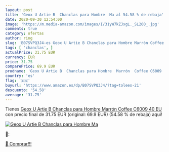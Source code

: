 ```yaml
---
layout: post
title: 'Geox U Artie B  Chanclas para Hombre  Ma al 54.58 % de rebaja'
date: 2020-09-30 12:54:00
image: 'https://m.media-amazon.com/images/I/31yW7kZJxgL._SL200_.jpg'
comments: true
category: ofertas
author: ring
slug: 'B07SVPQ3J4-es Geox U Artie B Chanclas para Hombre Marrón Coffee C6009 40 EU'
tags: [ 'chanclas', ]
actualPrice: 31.75 EUR
currency: EUR
price: 31.75
comparePrice: 69.9 EUR
prodname: 'Geox U Artie B  Chanclas para Hombre  Marrón  Coffee C6009   40 EU'
country: 'es'
flag: '🇪🇸'
buyurl: 'https://www.amazon.es/dp/B07SVPQ3J4/?tag=tolees-21'
descuento: '54.58'
average: '31.75'
---
```


Tienes [Geox U Artie B  Chanclas para Hombre  Marrón  Coffee C6009   40 EU](https://www.amazon.es/dp/B07SVPQ3J4/?tag=tolees-21) con precio final de  31.75 EUR (original: 69.9 EUR) (54.58 %  de rebaja) aqui!

[![Geox U Artie B  Chanclas para Hombre  Ma](https://m.media-amazon.com/images/I/31yW7kZJxgL._SL200_.jpg)](https://www.amazon.es/dp/B07SVPQ3J4/?tag=tolees-21)

🔎:


[🛒 Comprar!!!](https://www.amazon.es/dp/B07SVPQ3J4/?tag=tolees-21)
